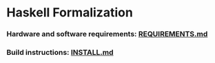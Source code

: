 # Haskell Formalization

### Hardware and software requirements: [REQUIREMENTS.md](REQUIREMENTS.md)

### Build instructions: [INSTALL.md](INSTALL.md)
